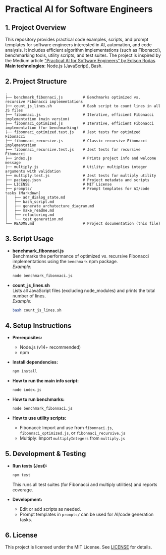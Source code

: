 # Practical AI for Software Engineers

## 1. Project Overview

This repository provides practical code examples, scripts, and prompt templates for software engineers interested in AI, automation, and code analysis. It includes efficient algorithm implementations (such as Fibonacci), benchmarking tools, utility scripts, and test suites. The project is inspired by the Medium article ["Practical AI for Software Engineers" by Edison Rodas](https://medium.com/@erodasd).  
**Main technologies:** Node.js (JavaScript), Bash.

## 2. Project Structure

```
.
├── benchmark_fibonnaci.js         # Benchmarks optimized vs. recursive Fibonacci implementations
├── count_js_lines.sh              # Bash script to count lines in all JS files
├── fibonnaci.js                   # Iterative, efficient Fibonacci implementation (main version)
├── fibonnaci_optimized.js         # Iterative, efficient Fibonacci implementation (for benchmarking)
├── fibonnaci_optimized.test.js    # Jest tests for optimized Fibonacci
├── fibonnaci_recursive.js         # Classic recursive Fibonacci implementation
├── fibonnaci_recursive.test.js    # Jest tests for recursive Fibonacci
├── index.js                       # Prints project info and welcome message
├── multiply.js                    # Utility: multiplies integer arguments with validation
├── multiply.test.js               # Jest tests for multiply utility
├── package.json                   # Project metadata and scripts
├── LICENSE                        # MIT License
├── prompts/                       # Prompt templates for AI/code tasks (Markdown)
│   ├── adr_dialog_state.md
│   ├── bash_script.md
│   ├── generate_archutecture_diagram.md
│   ├── make_readme.md
│   ├── refactoring.md
│   └── test_generation.md
└── README.md                      # Project documentation (this file)
```

## 3. Script Usage

- **benchmark_fibonnaci.js**  
  Benchmarks the performance of optimized vs. recursive Fibonacci implementations using the `benchmark` npm package.  
  _Example:_  
  ```bash
  node benchmark_fibonnaci.js
  ```

- **count_js_lines.sh**  
  Lists all JavaScript files (excluding node_modules) and prints the total number of lines.  
  _Example:_  
  ```bash
  bash count_js_lines.sh
  ```

## 4. Setup Instructions

- **Prerequisites:**  
  - Node.js (v14+ recommended)
  - npm

- **Install dependencies:**  
  ```bash
  npm install
  ```

- **How to run the main info script:**  
  ```bash
  node index.js
  ```

- **How to run benchmarks:**  
  ```bash
  node benchmark_fibonnaci.js
  ```

- **How to use utility scripts:**  
  - Fibonacci: Import and use from `fibonnaci.js`, `fibonnaci_optimized.js`, or `fibonnaci_recursive.js`
  - Multiply: Import `multiplyIntegers` from `multiply.js`

## 5. Development & Testing

- **Run tests (Jest):**  
  ```bash
  npm test
  ```
  This runs all test suites (for Fibonacci and multiply utilities) and reports coverage.

- **Development:**  
  - Edit or add scripts as needed.
  - Prompt templates in `prompts/` can be used for AI/code generation tasks.

## 6. License

This project is licensed under the MIT License. See [LICENSE](LICENSE) for details.
